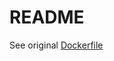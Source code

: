 # README

See original [Dockerfile](https://github.com/influxdata/influxdata-docker/blob/a2e36a415b71cd2b0bff87d0eaaf6d5329451c7c/influxdb/0.13/alpine/Dockerfile)
